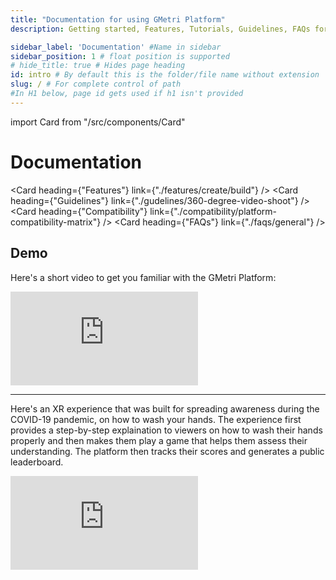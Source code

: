 ```yaml
---
title: "Documentation for using GMetri Platform"
description: Getting started, Features, Tutorials, Guidelines, FAQs for using GMetri Platform related to creation of XR experiences, Content, Deployment with Oculus GO for your business requirements.

sidebar_label: 'Documentation' #Name in sidebar
sidebar_position: 1 # float position is supported
# hide_title: true # Hides page heading
id: intro # By default this is the folder/file name without extension
slug: / # For complete control of path
#In H1 below, page id gets used if h1 isn't provided
---
```

import Card from "/src/components/Card"

# Documentation

<Card heading={"Features"} link={"./features/create/build"} />
<Card heading={"Guidelines"} link={"./gudelines/360-degree-video-shoot"} />
<Card heading={"Compatibility"} link={"./compatibility/platform-compatibility-matrix"} />
<Card heading={"FAQs"} link={"./faqs/general"} />

## Demo

Here's a short video to get you familiar with the GMetri Platform:

<iframe width={"100%"} height={"380px"} src="https://www.youtube.com/embed/_4hii3KtSos" frameBorder="0" allow="accelerometer; autoplay; encrypted-media; gyroscope; picture-in-picture" allowfullscreen></iframe>

________________________________________

Here's an XR experience that was built for spreading awareness during the COVID-19 pandemic, on how to wash your hands. The experience first provides a step-by-step explaination to viewers on how to wash their hands properly and then makes them play a game that helps them assess their understanding. The platform then tracks their scores and generates a public leaderboard.

<iframe width={"100%"} height={"380px"} src="https://view.gmetri.com/v5/xyecjf/gmetri_learnerkit_01" frameborder="0" allowfullscreen></iframe>
